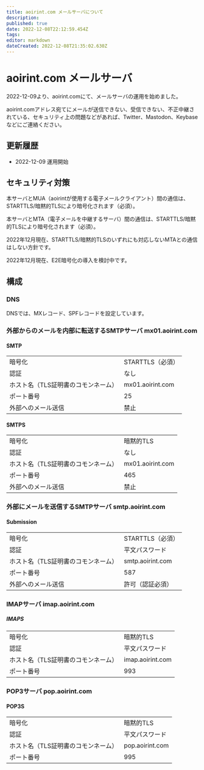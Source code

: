 ```yaml
---
title: aoirint.com メールサーバについて
description: 
published: true
date: 2022-12-08T22:12:59.454Z
tags: 
editor: markdown
dateCreated: 2022-12-08T21:35:02.630Z
---
```


# aoirint.com メールサーバ

2022-12-09より、aoirint.comにて、メールサーバの運用を始めました。

aoirint.comアドレス宛てにメールが送信できない、受信できない、不正中継されている、セキュリティ上の問題などがあれば、Twitter、Mastodon、Keybaseなどにご連絡ください。

## 更新履歴

- 2022-12-09 運用開始

## セキュリティ対策

本サーバとMUA（aoirintが使用する電子メールクライアント）間の通信は、STARTTLS/暗黙的TLSにより暗号化されます（必須）。

本サーバとMTA（電子メールを中継するサーバ）間の通信は、STARTTLS/暗黙的TLSにより暗号化されます（必須）。

2022年12月現在、STARTTLS/暗黙的TLSのいずれにも対応しないMTAとの通信はしない方針です。

2022年12月現在、E2E暗号化の導入を検討中です。


## 構成

### DNS

DNSでは、MXレコード、SPFレコードを設定しています。

### 外部からのメールを内部に転送するSMTPサーバ mx01.aoirint.com

#### SMTP

|||
|:--|:--|
|暗号化|STARTTLS（必須）|
|認証|なし|
|ホスト名（TLS証明書のコモンネーム）|mx01.aoirint.com|
|ポート番号|25|
|外部へのメール送信|禁止|

#### SMTPS

|||
|:--|:--|
|暗号化|暗黙的TLS|
|認証|なし|
|ホスト名（TLS証明書のコモンネーム）|mx01.aoirint.com|
|ポート番号|465|
|外部へのメール送信|禁止|


### 外部にメールを送信するSMTPサーバ smtp.aoirint.com

#### Submission

|||
|:--|:--|
|暗号化|STARTTLS（必須）|
|認証|平文パスワード|
|ホスト名（TLS証明書のコモンネーム）|smtp.aoirint.com|
|ポート番号|587|
|外部へのメール送信|許可（認証必須）|


### IMAPサーバ imap.aoirint.com

##### IMAPS

|||
|:--|:--|
|暗号化|暗黙的TLS|
|認証|平文パスワード|
|ホスト名（TLS証明書のコモンネーム）|imap.aoirint.com|
|ポート番号|993|

### POP3サーバ pop.aoirint.com

#### POP3S

|||
|:--|:--|
|暗号化|暗黙的TLS|
|認証|平文パスワード|
|ホスト名（TLS証明書のコモンネーム）|pop.aoirint.com|
|ポート番号|995|

